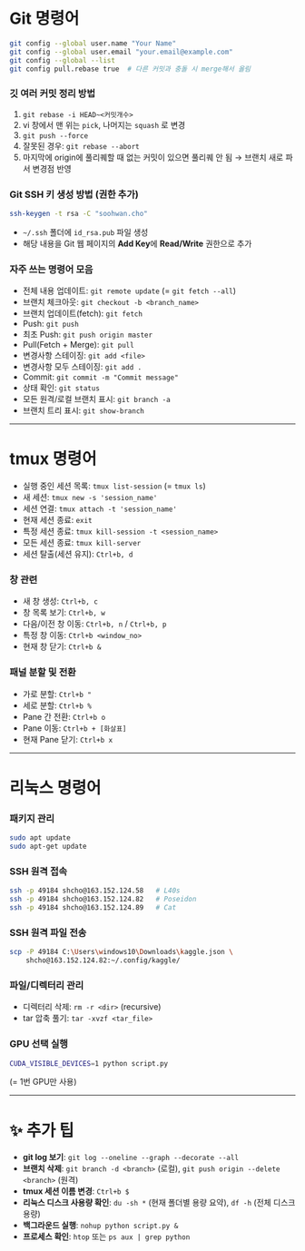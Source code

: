 # Git 명령어

```bash
git config --global user.name "Your Name"
git config --global user.email "your.email@example.com"
git config --global --list
git config pull.rebase true  # 다른 커밋과 충돌 시 merge해서 올림
```

### 깃 여러 커밋 정리 방법
1. `git rebase -i HEAD~<커밋개수>`
2. vi 창에서 맨 위는 `pick`, 나머지는 `squash` 로 변경
3. `git push --force`
4. 잘못된 경우: `git rebase --abort`
5. 마지막에 origin에 풀리퀘할 때 없는 커밋이 있으면 풀리퀘 안 됨 → 브랜치 새로 파서 변경점 반영

### Git SSH 키 생성 방법 (권한 추가)
```bash
ssh-keygen -t rsa -C "soohwan.cho"
```
- `~/.ssh` 폴더에 `id_rsa.pub` 파일 생성
- 해당 내용을 Git 웹 페이지의 **Add Key**에 **Read/Write** 권한으로 추가

### 자주 쓰는 명령어 모음
- 전체 내용 업데이트: `git remote update` (= `git fetch --all`)
- 브랜치 체크아웃: `git checkout -b <branch_name>`
- 브랜치 업데이트(fetch): `git fetch`
- Push: `git push`
- 최초 Push: `git push origin master`
- Pull(Fetch + Merge): `git pull`
- 변경사항 스테이징: `git add <file>`
- 변경사항 모두 스테이징: `git add .`
- Commit: `git commit -m "Commit message"`
- 상태 확인: `git status`
- 모든 원격/로컬 브랜치 표시: `git branch -a`
- 브랜치 트리 표시: `git show-branch`

---

# tmux 명령어

- 실행 중인 세션 목록: `tmux list-session` (= `tmux ls`)
- 새 세션: `tmux new -s 'session_name'`
- 세션 연결: `tmux attach -t 'session_name'`
- 현재 세션 종료: `exit`
- 특정 세션 종료: `tmux kill-session -t <session_name>`
- 모든 세션 종료: `tmux kill-server`
- 세션 탈출(세션 유지): `Ctrl+b, d`

### 창 관련
- 새 창 생성: `Ctrl+b, c`
- 창 목록 보기: `Ctrl+b, w`
- 다음/이전 창 이동: `Ctrl+b, n` / `Ctrl+b, p`
- 특정 창 이동: `Ctrl+b <window_no>`
- 현재 창 닫기: `Ctrl+b &`

### 패널 분할 및 전환
- 가로 분할: `Ctrl+b "`
- 세로 분할: `Ctrl+b %`
- Pane 간 전환: `Ctrl+b o`
- Pane 이동: `Ctrl+b + [화살표]`
- 현재 Pane 닫기: `Ctrl+b x`

---

# 리눅스 명령어

### 패키지 관리
```bash
sudo apt update
sudo apt-get update
```

### SSH 원격 접속
```bash
ssh -p 49184 shcho@163.152.124.58   # L40s
ssh -p 49184 shcho@163.152.124.82   # Poseidon
ssh -p 49184 shcho@163.152.124.89   # Cat
```

### SSH 원격 파일 전송
```bash
scp -P 49184 C:\Users\windows10\Downloads\kaggle.json \
    shcho@163.152.124.82:~/.config/kaggle/
```

### 파일/디렉터리 관리
- 디렉터리 삭제: `rm -r <dir>` (recursive)
- tar 압축 풀기: `tar -xvzf <tar_file>`

### GPU 선택 실행
```bash
CUDA_VISIBLE_DEVICES=1 python script.py
```
(= 1번 GPU만 사용)

---

# ✨ 추가 팁
- **git log 보기**: `git log --oneline --graph --decorate --all`
- **브랜치 삭제**: `git branch -d <branch>` (로컬), `git push origin --delete <branch>` (원격)
- **tmux 세션 이름 변경**: `Ctrl+b $`
- **리눅스 디스크 사용량 확인**: `du -sh *` (현재 폴더별 용량 요약), `df -h` (전체 디스크 용량)
- **백그라운드 실행**: `nohup python script.py &`
- **프로세스 확인**: `htop` 또는 `ps aux | grep python`

